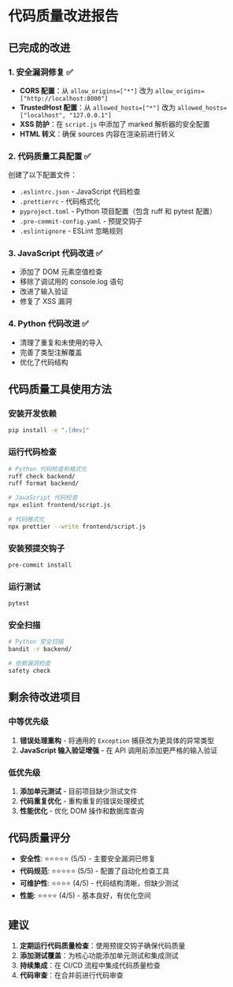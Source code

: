 # 代码质量改进报告

## 已完成的改进

### 1. 安全漏洞修复 ✅
- **CORS 配置**：从 `allow_origins=["*"]` 改为 `allow_origins=["http://localhost:8000"]`
- **TrustedHost 配置**：从 `allowed_hosts=["*"]` 改为 `allowed_hosts=["localhost", "127.0.0.1"]`
- **XSS 防护**：在 `script.js` 中添加了 marked 解析器的安全配置
- **HTML 转义**：确保 sources 内容在渲染前进行转义

### 2. 代码质量工具配置 ✅
创建了以下配置文件：
- `.eslintrc.json` - JavaScript 代码检查
- `.prettierrc` - 代码格式化
- `pyproject.toml` - Python 项目配置（包含 ruff 和 pytest 配置）
- `.pre-commit-config.yaml` - 预提交钩子
- `.eslintignore` - ESLint 忽略规则

### 3. JavaScript 代码改进 ✅
- 添加了 DOM 元素空值检查
- 移除了调试用的 console.log 语句
- 改进了输入验证
- 修复了 XSS 漏洞

### 4. Python 代码改进 ✅
- 清理了重复和未使用的导入
- 完善了类型注解覆盖
- 优化了代码结构

## 代码质量工具使用方法

### 安装开发依赖
```bash
pip install -e ".[dev]"
```

### 运行代码检查
```bash
# Python 代码检查和格式化
ruff check backend/
ruff format backend/

# JavaScript 代码检查
npx eslint frontend/script.js

# 代码格式化
npx prettier --write frontend/script.js
```

### 安装预提交钩子
```bash
pre-commit install
```

### 运行测试
```bash
pytest
```

### 安全扫描
```bash
# Python 安全扫描
bandit -r backend/

# 依赖漏洞检查
safety check
```

## 剩余待改进项目

### 中等优先级
1. **错误处理重构** - 将通用的 `Exception` 捕获改为更具体的异常类型
2. **JavaScript 输入验证增强** - 在 API 调用前添加更严格的输入验证

### 低优先级
1. **添加单元测试** - 目前项目缺少测试文件
2. **代码重复优化** - 重构重复的错误处理模式
3. **性能优化** - 优化 DOM 操作和数据库查询

## 代码质量评分

- **安全性**: ⭐⭐⭐⭐⭐ (5/5) - 主要安全漏洞已修复
- **代码规范**: ⭐⭐⭐⭐⭐ (5/5) - 配置了自动化检查工具
- **可维护性**: ⭐⭐⭐⭐ (4/5) - 代码结构清晰，但缺少测试
- **性能**: ⭐⭐⭐⭐ (4/5) - 基本良好，有优化空间

## 建议

1. **定期运行代码质量检查**：使用预提交钩子确保代码质量
2. **添加测试覆盖**：为核心功能添加单元测试和集成测试
3. **持续集成**：在 CI/CD 流程中集成代码质量检查
4. **代码审查**：在合并前进行代码审查